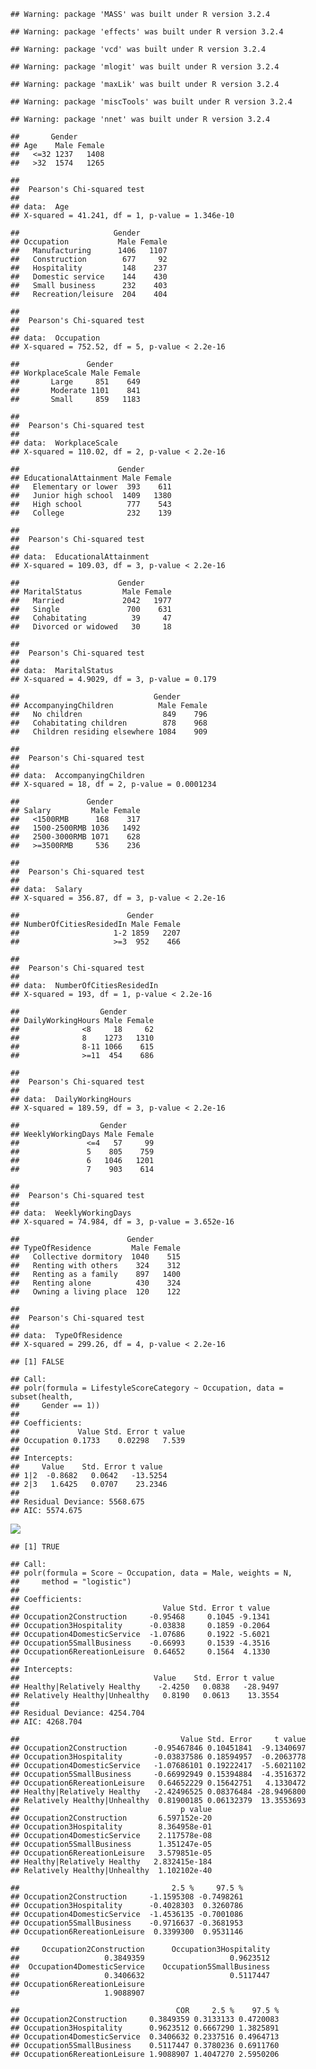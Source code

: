     ## Warning: package 'MASS' was built under R version 3.2.4

    ## Warning: package 'effects' was built under R version 3.2.4

    ## Warning: package 'vcd' was built under R version 3.2.4

    ## Warning: package 'mlogit' was built under R version 3.2.4

    ## Warning: package 'maxLik' was built under R version 3.2.4

    ## Warning: package 'miscTools' was built under R version 3.2.4

    ## Warning: package 'nnet' was built under R version 3.2.4

    ##       Gender
    ## Age    Male Female
    ##   <=32 1237   1408
    ##   >32  1574   1265

    ## 
    ##  Pearson's Chi-squared test
    ## 
    ## data:  Age
    ## X-squared = 41.241, df = 1, p-value = 1.346e-10

    ##                     Gender
    ## Occupation           Male Female
    ##   Manufacturing      1406   1107
    ##   Construction        677     92
    ##   Hospitality         148    237
    ##   Domestic service    144    430
    ##   Small business      232    403
    ##   Recreation/leisure  204    404

    ## 
    ##  Pearson's Chi-squared test
    ## 
    ## data:  Occupation
    ## X-squared = 752.52, df = 5, p-value < 2.2e-16

    ##               Gender
    ## WorkplaceScale Male Female
    ##       Large     851    649
    ##       Moderate 1101    841
    ##       Small     859   1183

    ## 
    ##  Pearson's Chi-squared test
    ## 
    ## data:  WorkplaceScale
    ## X-squared = 110.02, df = 2, p-value < 2.2e-16

    ##                      Gender
    ## EducationalAttainment Male Female
    ##   Elementary or lower  393    611
    ##   Junior high school  1409   1380
    ##   High school          777    543
    ##   College              232    139

    ## 
    ##  Pearson's Chi-squared test
    ## 
    ## data:  EducationalAttainment
    ## X-squared = 109.03, df = 3, p-value < 2.2e-16

    ##                      Gender
    ## MaritalStatus         Male Female
    ##   Married             2042   1977
    ##   Single               700    631
    ##   Cohabitating          39     47
    ##   Divorced or widowed   30     18

    ## 
    ##  Pearson's Chi-squared test
    ## 
    ## data:  MaritalStatus
    ## X-squared = 4.9029, df = 3, p-value = 0.179

    ##                              Gender
    ## AccompanyingChildren          Male Female
    ##   No children                  849    796
    ##   Cohabitating children        878    968
    ##   Children residing elsewhere 1084    909

    ## 
    ##  Pearson's Chi-squared test
    ## 
    ## data:  AccompanyingChildren
    ## X-squared = 18, df = 2, p-value = 0.0001234

    ##               Gender
    ## Salary         Male Female
    ##   <1500RMB      168    317
    ##   1500-2500RMB 1036   1492
    ##   2500-3000RMB 1071    628
    ##   >=3500RMB     536    236

    ## 
    ##  Pearson's Chi-squared test
    ## 
    ## data:  Salary
    ## X-squared = 356.87, df = 3, p-value < 2.2e-16

    ##                        Gender
    ## NumberOfCitiesResidedIn Male Female
    ##                     1-2 1859   2207
    ##                     >=3  952    466

    ## 
    ##  Pearson's Chi-squared test
    ## 
    ## data:  NumberOfCitiesResidedIn
    ## X-squared = 193, df = 1, p-value < 2.2e-16

    ##                  Gender
    ## DailyWorkingHours Male Female
    ##              <8     18     62
    ##              8    1273   1310
    ##              8-11 1066    615
    ##              >=11  454    686

    ## 
    ##  Pearson's Chi-squared test
    ## 
    ## data:  DailyWorkingHours
    ## X-squared = 189.59, df = 3, p-value < 2.2e-16

    ##                  Gender
    ## WeeklyWorkingDays Male Female
    ##               <=4   57     99
    ##               5    805    759
    ##               6   1046   1201
    ##               7    903    614

    ## 
    ##  Pearson's Chi-squared test
    ## 
    ## data:  WeeklyWorkingDays
    ## X-squared = 74.984, df = 3, p-value = 3.652e-16

    ##                        Gender
    ## TypeOfResidence         Male Female
    ##   Collective dormitory  1040    515
    ##   Renting with others    324    312
    ##   Renting as a family    897   1400
    ##   Renting alone          430    324
    ##   Owning a living place  120    122

    ## 
    ##  Pearson's Chi-squared test
    ## 
    ## data:  TypeOfResidence
    ## X-squared = 299.26, df = 4, p-value < 2.2e-16

    ## [1] FALSE

    ## Call:
    ## polr(formula = LifestyleScoreCategory ~ Occupation, data = subset(health, 
    ##     Gender == 1))
    ## 
    ## Coefficients:
    ##             Value Std. Error t value
    ## Occupation 0.1733    0.02298   7.539
    ## 
    ## Intercepts:
    ##     Value    Std. Error t value 
    ## 1|2  -0.8682   0.0642   -13.5254
    ## 2|3   1.6425   0.0707    23.2346
    ## 
    ## Residual Deviance: 5568.675 
    ## AIC: 5574.675

![](project_files/figure-markdown_strict/unnamed-chunk-13-1.png)<!-- -->

    ## [1] TRUE

    ## Call:
    ## polr(formula = Score ~ Occupation, data = Male, weights = N, 
    ##     method = "logistic")
    ## 
    ## Coefficients:
    ##                                Value Std. Error t value
    ## Occupation2Construction     -0.95468     0.1045 -9.1341
    ## Occupation3Hospitality      -0.03838     0.1859 -0.2064
    ## Occupation4DomesticService  -1.07686     0.1922 -5.6021
    ## Occupation5SmallBusiness    -0.66993     0.1539 -4.3516
    ## Occupation6RereationLeisure  0.64652     0.1564  4.1330
    ## 
    ## Intercepts:
    ##                              Value    Std. Error t value 
    ## Healthy|Relatively Healthy    -2.4250   0.0838   -28.9497
    ## Relatively Healthy|Unhealthy   0.8190   0.0613    13.3554
    ## 
    ## Residual Deviance: 4254.704 
    ## AIC: 4268.704

    ##                                    Value Std. Error     t value
    ## Occupation2Construction      -0.95467846 0.10451841  -9.1340697
    ## Occupation3Hospitality       -0.03837586 0.18594957  -0.2063778
    ## Occupation4DomesticService   -1.07686101 0.19222417  -5.6021102
    ## Occupation5SmallBusiness     -0.66992949 0.15394884  -4.3516372
    ## Occupation6RereationLeisure   0.64652229 0.15642751   4.1330472
    ## Healthy|Relatively Healthy   -2.42496525 0.08376484 -28.9496800
    ## Relatively Healthy|Unhealthy  0.81900185 0.06132379  13.3553693
    ##                                    p value
    ## Occupation2Construction       6.597152e-20
    ## Occupation3Hospitality        8.364958e-01
    ## Occupation4DomesticService    2.117578e-08
    ## Occupation5SmallBusiness      1.351247e-05
    ## Occupation6RereationLeisure   3.579851e-05
    ## Healthy|Relatively Healthy   2.832415e-184
    ## Relatively Healthy|Unhealthy  1.102102e-40

    ##                                  2.5 %     97.5 %
    ## Occupation2Construction     -1.1595308 -0.7498261
    ## Occupation3Hospitality      -0.4028303  0.3260786
    ## Occupation4DomesticService  -1.4536135 -0.7001086
    ## Occupation5SmallBusiness    -0.9716637 -0.3681953
    ## Occupation6RereationLeisure  0.3399300  0.9531146

    ##     Occupation2Construction      Occupation3Hospitality 
    ##                   0.3849359                   0.9623512 
    ##  Occupation4DomesticService    Occupation5SmallBusiness 
    ##                   0.3406632                   0.5117447 
    ## Occupation6RereationLeisure 
    ##                   1.9088907

    ##                                   COR     2.5 %    97.5 %
    ## Occupation2Construction     0.3849359 0.3133133 0.4720083
    ## Occupation3Hospitality      0.9623512 0.6667290 1.3825891
    ## Occupation4DomesticService  0.3406632 0.2337516 0.4964713
    ## Occupation5SmallBusiness    0.5117447 0.3780236 0.6911760
    ## Occupation6RereationLeisure 1.9088907 1.4047270 2.5950206

